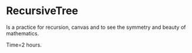 # RecursiveTree
Is a practice for recursion, canvas and to see the symmetry and beauty of mathematics.

Time=2 hours. 
